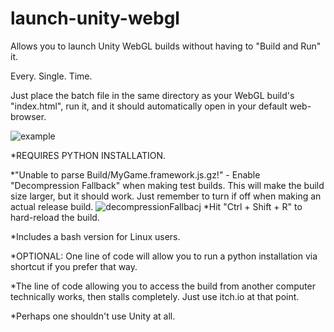 # launch-unity-webgl

Allows you to launch Unity WebGL builds without having to "Build and Run" it.

Every. Single. Time.

Just place the batch file in the same directory as your WebGL build's "index.html", run it,
and it should automatically open in your default web-browser.

![example](https://github.com/nashset/launch-unity-webgl/assets/160681001/314277fc-d51c-4415-a75d-6ab069d1b199)

*REQUIRES PYTHON INSTALLATION.

*"Unable to parse Build/MyGame.framework.js.gz!" - Enable "Decompression Fallback" when making test builds. This will make the build size larger, but it should work. Just remember to turn if off when making an actual release build.
![decompressionFallbacj](https://github.com/nashset/launch-unity-webgl/assets/160681001/1409bbe7-e08e-470f-ba6e-4768ad96e7fc)
*Hit "Ctrl + Shift + R" to hard-reload the build.

*Includes a bash version for Linux users.

*OPTIONAL: One line of code will allow you to run a python installation via shortcut if you prefer that way.

*The line of code allowing you to access the build from another computer technically works,
then stalls completely.
Just use itch.io at that point.

*Perhaps one shouldn't use Unity at all.

